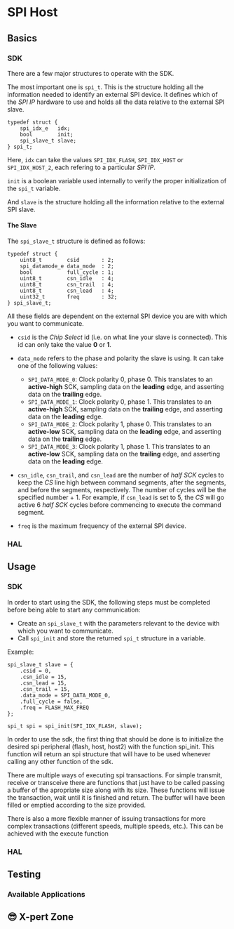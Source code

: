 # SPI Host

## Basics

### SDK

There are a few major structures to operate with the SDK.

The most important one is `spi_t`. This is the structure holding all the 
information needed to identify an external SPI device. It defines which of the
_SPI IP_ hardware to use and holds all the data relative to the external SPI slave.

```
typedef struct {
    spi_idx_e   idx;
    bool        init;
    spi_slave_t slave;
} spi_t;
```

Here, `idx` can take the values `SPI_IDX_FLASH`, `SPI_IDX_HOST` or `SPI_IDX_HOST_2`,
each refering to a particular _SPI IP_.

`init` is a boolean variable used internally to verify the proper initialization
of the `spi_t` variable.

And `slave` is the structure holding all the information relative to the external
SPI slave.

#### The Slave

The `spi_slave_t` structure is defined as follows:

```
typedef struct {
    uint8_t        csid       : 2;
    spi_datamode_e data_mode  : 2;
    bool           full_cycle : 1;
    uint8_t        csn_idle   : 4;
    uint8_t        csn_trail  : 4;
    uint8_t        csn_lead   : 4;
    uint32_t       freq       : 32;
} spi_slave_t;
```

All these fields are dependent on the external SPI device you are with which you
want to communicate.

- `csid` is the _Chip Select_ id (i.e. on what line your slave is connected).
This id can only take the value __0__ or __1__.

- `data_mode` refers to the phase and polarity the slave is using. It can take
one of the following values:

    - `SPI_DATA_MODE_0`: Clock polarity 0, phase 0. This translates to an __active-high__
    SCK, sampling data on the __leading__ edge, and asserting data on the __trailing__ edge.
    - `SPI_DATA_MODE_1`: Clock polarity 0, phase 1. This translates to an __active-high__
    SCK, sampling data on the __trailing__ edge, and asserting data on the __leading__ edge.
    - `SPI_DATA_MODE_2`: Clock polarity 1, phase 0. This translates to an __active-low__
    SCK, sampling data on the __leading__ edge, and asserting data on the __trailing__ edge.
    - `SPI_DATA_MODE_3`: Clock polarity 1, phase 1. This translates to an __active-low__
    SCK, sampling data on the __trailing__ edge, and asserting data on the __leading__ edge.

- `csn_idle`, `csn_trail`, and `csn_lead` are the number of _half SCK_ cycles to keep
the _CS_ line high between command segments, after the segments, and before the segments,
respectively. The number of cycles will be the specified number + 1. For example, if
`csn_lead` is set to 5, the _CS_ will go active 6 _half SCK_ cycles before commencing
to execute the command segment.

- `freq` is the maximum frequency of the external SPI device.






### HAL

## Usage

### SDK

In order to start using the SDK, the following steps must be completed before being
able to start any communication:

- Create an `spi_slave_t` with the parameters relevant to the device with which
you want to communicate.
- Call `spi_init` and store the returned `spi_t` structure in a variable.

Example:
```
spi_slave_t slave = {
    .csid = 0,
    .csn_idle = 15,
    .csn_lead = 15,
    .csn_trail = 15,
    .data_mode = SPI_DATA_MODE_0,
    .full_cycle = false,
    .freq = FLASH_MAX_FREQ
};

spi_t spi = spi_init(SPI_IDX_FLASH, slave);
```



In order to use the sdk, the first thing that should be done is to initialize the desired spi peripheral (flash, host, host2)
with the function spi_init. This function will return an spi structure that will have to be used whenever calling any other
function of the sdk.

There are multiple ways of executing spi transactions. For simple transmit, receive or transceive there are functions that
just have to be called passing a buffer of the apropriate size along with its size. These functions will issue the transaction,
wait until it is finished and return. The buffer will have been filled or emptied according to the size provided.

There is also a more flexible manner of issuing transactions for more complex transactions (different speeds, multiple speeds,
etc.). This can be achieved with the execute function

### HAL

## Testing

### Available Applications

## 😎 X-pert Zone